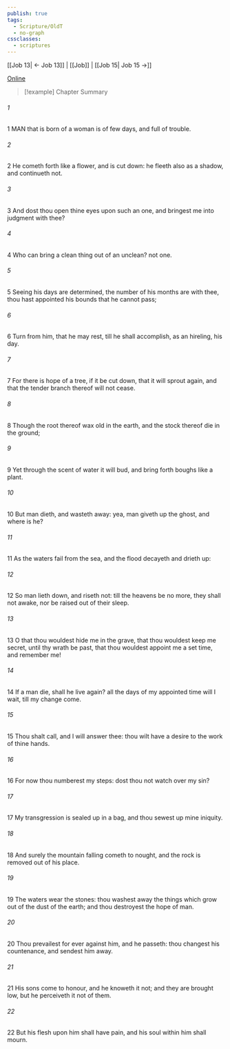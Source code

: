 ```yaml
---
publish: true
tags:
  - Scripture/OldT
  - no-graph
cssclasses:
  - scriptures
---
```

[[Job 13| ← Job 13]] | [[Job]] | [[Job 15| Job 15 →]]

[Online](https://churchofjesuschrist.org/study/scriptures/ot/job/14?lang=eng)

>[!example] Chapter Summary
>
###### 1
1 MAN that is born of a woman is of few days, and full of trouble.
###### 2
2 He cometh forth like a flower, and is cut down: he fleeth also as a shadow, and continueth not.
###### 3
3 And dost thou open thine eyes upon such an one, and bringest me into judgment with thee?
###### 4
4 Who can bring a clean thing out of an unclean?  not one.
###### 5
5 Seeing his days are determined, the number of his months are with thee, thou hast appointed his bounds that he cannot pass;
###### 6
6 Turn from him, that he may rest, till he shall accomplish, as an hireling, his day.
###### 7
7 For there is hope of a tree, if it be cut down, that it will sprout again, and that the tender branch thereof will not cease.
###### 8
8 Though the root thereof wax old in the earth, and the stock thereof die in the ground;
###### 9
9 Yet through the scent of water it will bud, and bring forth boughs like a plant.
###### 10
10 But man dieth, and wasteth away: yea, man giveth up the ghost, and where is he?
###### 11
11 As the waters fail from the sea, and the flood decayeth and drieth up:
###### 12
12 So man lieth down, and riseth not: till the heavens be no more, they shall not awake, nor be raised out of their sleep.
###### 13
13 O that thou wouldest hide me in the grave, that thou wouldest keep me secret, until thy wrath be past, that thou wouldest appoint me a set time, and remember me!
###### 14
14 If a man die, shall he live again?  all the days of my appointed time will I wait, till my change come.
###### 15
15 Thou shalt call, and I will answer thee: thou wilt have a desire to the work of thine hands.
###### 16
16 For now thou numberest my steps: dost thou not watch over my sin?
###### 17
17 My transgression is sealed up in a bag, and thou sewest up mine iniquity.
###### 18
18 And surely the mountain falling cometh to nought, and the rock is removed out of his place.
###### 19
19 The waters wear the stones: thou washest away the things which grow out of the dust of the earth; and thou destroyest the hope of man.
###### 20
20 Thou prevailest for ever against him, and he passeth: thou changest his countenance, and sendest him away.
###### 21
21 His sons come to honour, and he knoweth it not; and they are brought low, but he perceiveth it not of them.
###### 22
22 But his flesh upon him shall have pain, and his soul within him shall mourn.



